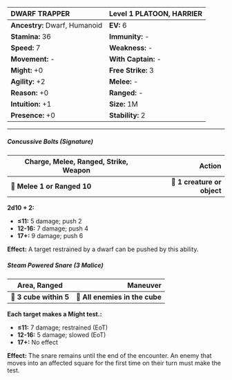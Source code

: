 | **DWARF TRAPPER**                        | Level 1 PLATOON, HARRIER                 |
|:-----------------------------------------|:-----------------------------------------|
| **Ancestry:** Dwarf, Humanoid            | **EV:** 6                                |
| **Stamina:** 36                          | **Immunity:** -                          |
| **Speed:** 7                             | **Weakness:** -                          |
| **Movement:** -                          | **With Captain:** -                      |
| **Might:** +0                            | **Free Strike:** 3                       |
| **Agility:** +2                          | **Melee:** -                             |
| **Reason:** +0                           | **Ranged:** -                            |
| **Intuition:** +1                        | **Size:** 1M                             |
| **Presence:** +0                         | **Stability:** 2                         |

---

##### **Concussive Bolts (Signature)**

| **Charge, Melee, Ranged, Strike, Weapon** |                  **Action** |
| ----------------------------------------- | ---------------------------:|
| **📏 Melee 1 or Ranged 10**               | **🎯 1 creature or object** |

**2d10 + 2:**

- **≤11:** 5 damage; push 2
- **12-16:** 7 damage; push 4
- **17+:** 9 damage; push 6

**Effect:** A target restrained by a dwarf can be pushed by this ability.

##### **Steam Powered Snare (3 Malice)**

| **Area, Ranged**       |                   **Maneuver** |
| ---------------------- | ------------------------------:|
| **📏 3 cube within 5** | **🎯 All enemies in the cube** |

**Each target makes a Might test.:**

- **≤11:** 7 damage; restrained (EoT)
- **12-16:** 5 damage; slowed (EoT)
- **17+:** No effect

**Effect:** The snare remains until the end of the encounter. An enemy that moves into an affected square for the first time on their turn must make the test.
